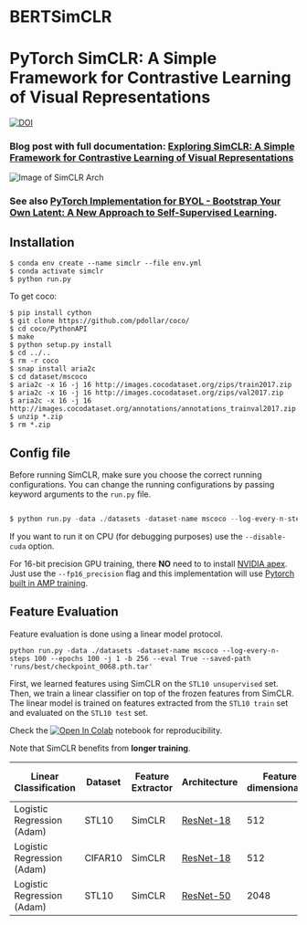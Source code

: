 # BERTSimCLR

# PyTorch SimCLR: A Simple Framework for Contrastive Learning of Visual Representations
[![DOI](https://zenodo.org/badge/241184407.svg)](https://zenodo.org/badge/latestdoi/241184407)

### Blog post with full documentation: [Exploring SimCLR: A Simple Framework for Contrastive Learning of Visual Representations](https://sthalles.github.io/simple-self-supervised-learning/)

![Image of SimCLR Arch](https://sthalles.github.io/assets/contrastive-self-supervised/cover.png)

### See also [PyTorch Implementation for BYOL - Bootstrap Your Own Latent: A New Approach to Self-Supervised Learning](https://github.com/sthalles/PyTorch-BYOL).

## Installation

```
$ conda env create --name simclr --file env.yml
$ conda activate simclr
$ python run.py
```

To get coco:

```
$ pip install cython
$ git clone https://github.com/pdollar/coco/
$ cd coco/PythonAPI
$ make
$ python setup.py install
$ cd ../..
$ rm -r coco
$ snap install aria2c
$ cd dataset/mscoco
$ aria2c -x 16 -j 16 http://images.cocodataset.org/zips/train2017.zip
$ aria2c -x 16 -j 16 http://images.cocodataset.org/zips/val2017.zip
$ aria2c -x 16 -j 16 http://images.cocodataset.org/annotations/annotations_trainval2017.zip
$ unzip *.zip
$ rm *.zip
```

## Config file

Before running SimCLR, make sure you choose the correct running configurations. You can change the running configurations by passing keyword arguments to the ```run.py``` file.

```python

$ python run.py -data ./datasets -dataset-name mscoco --log-every-n-steps 100 --epochs 100

```

If you want to run it on CPU (for debugging purposes) use the ```--disable-cuda``` option.

For 16-bit precision GPU training, there **NO** need to to install [NVIDIA apex](https://github.com/NVIDIA/apex). Just use the ```--fp16_precision``` flag and this implementation will use [Pytorch built in AMP training](https://pytorch.org/docs/stable/notes/amp_examples.html).

## Feature Evaluation

Feature evaluation is done using a linear model protocol. 

``python run.py -data ./datasets -dataset-name mscoco --log-every-n-steps 100 --epochs 100 -j 1 -b 256 --eval True --saved-path 'runs/best/checkpoint_0068.pth.tar'``

First, we learned features using SimCLR on the ```STL10 unsupervised``` set. Then, we train a linear classifier on top of the frozen features from SimCLR. The linear model is trained on features extracted from the ```STL10 train``` set and evaluated on the ```STL10 test``` set. 

Check the [![Open In Colab](https://colab.research.google.com/assets/colab-badge.svg)](https://github.com/sthalles/SimCLR/blob/simclr-refactor/feature_eval/mini_batch_logistic_regression_evaluator.ipynb) notebook for reproducibility.

Note that SimCLR benefits from **longer training**.

| Linear Classification      | Dataset | Feature Extractor | Architecture                                                                    | Feature dimensionality | Projection Head dimensionality | Epochs | Top1 % |
|----------------------------|---------|-------------------|---------------------------------------------------------------------------------|------------------------|--------------------------------|--------|--------|
| Logistic Regression (Adam) | STL10   | SimCLR            | [ResNet-18](https://drive.google.com/open?id=14_nH2FkyKbt61cieQDiSbBVNP8-gtwgF) | 512                    | 128                            | 100    | 74.45  |
| Logistic Regression (Adam) | CIFAR10 | SimCLR            | [ResNet-18](https://drive.google.com/open?id=1lc2aoVtrAetGn0PnTkOyFzPCIucOJq7C) | 512                    | 128                            | 100    | 69.82  |
| Logistic Regression (Adam) | STL10   | SimCLR            | [ResNet-50](https://drive.google.com/open?id=1ByTKAUsdm_X7tLcii6oAEl5qFRqRMZSu) | 2048                   | 128                            | 50     | 70.075 |

